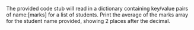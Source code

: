 The provided code stub will read in a dictionary containing key/value pairs of name:[marks] for a list of students. Print the average of the marks array for the student name provided, showing 2 places after the decimal.
